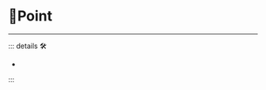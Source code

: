 # 🔻<via>Point</via>

---

<!-- =================================================== -->
<!-- =================================================== -->
<!-- =================================================== -->
<!-- =================================================== -->
<!-- =================================================== -->
::: details 🛠

-

:::
